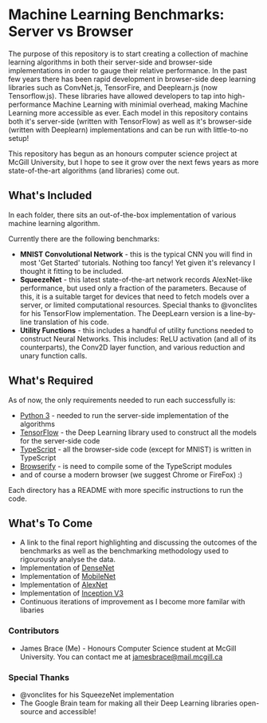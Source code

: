 # Machine Learning Benchmarks: Server vs Browser

The purpose of this repository is to start creating a collection of machine learning algorithms in both their server-side
and browser-side implementations in order to gauge their relative performance. In the past few years there has been rapid
development in browser-side deep learning libraries such as ConvNet.js, TensorFire, and Deeplearn.js (now Tensorflow.js).
These libraries have allowed developers to tap into high-performance Machine Learning with minimial overhead, making Machine
Learning more accessible as ever. Each model in this repository contains both it's server-side (written with TensorFlow) 
as well as it's browser-side (written with Deeplearn) implementations and can be run with little-to-no setup!

This repository has begun as an honours computer science project at McGill University, but I hope to see it grow over the
next fews years as more state-of-the-art algorithms (and libraries) come out.

## What's Included
In each folder, there sits an out-of-the-box implementation of various machine learning algorithm. 

Currently there are the following benchmarks:
* **MNIST Convolutional Network** - this is the typical CNN you will find in most 'Get Started' tutorials. Nothing too
fancy! Yet given it's relevancy I thought it fitting to be included. 
* **SqueezeNet** - this latest state-of-the-art network records AlexNet-like performance, but used only a fraction of
the parameters. Because of this, it is a suitable target for devices that need to fetch models over a server, or limited 
computational resources. Special thanks to @vonclites for his TensorFlow implementation. The DeepLearn version is a line-by-line
translation of his code. 
* **Utility Functions** - this includes a handful of utility functions needed to construct Neural Networks. This includes:
ReLU activation (and all of its counterparts), the Conv2D layer function, and various reduction and unary function calls. 


## What's Required
As of now, the only requirements needed to run each successfully is:

* [Python 3](https://www.python.org/downloads/) - needed to run the server-side implementation of the algorithms
* [TensorFlow](https://www.tensorflow.org/) - the Deep Learning library used to construct all the models for the server-side code
* [TypeScript](https://www.typescriptlang.org/) - all the browser-side code (except for MNIST) is written in TypeScript
* [Browserify](http://browserify.org/) - is need to compile some of the TypeScript modules
* and of course a modern browser (we suggest Chrome or FireFox) :)

Each directory has a README with more specific instructions to run the code.

## What's To Come
* A link to the final report highlighting and discussing the outcomes of the benchmarks as well as the benchmarking methodology
used to rigourously analyse the data.
* Implementation of [DenseNet](https://arxiv.org/abs/1608.06993)
* Implementation of [MobileNet](https://arxiv.org/abs/1704.04861)
* Implementation of [AlexNet](https://papers.nips.cc/paper/4824-imagenet-classification-with-deep-convolutional-neural-networks.pdf)
* Implementation of [Inception V3](https://arxiv.org/abs/1512.00567)
* Continuous iterations of improvement as I become more familar with libaries

### Contributors
* James Brace (Me) - Honours Computer Science student at McGill University. You can contact me at [jamesbrace@mail.mcgill.ca]()

### Special Thanks
* @vonclites for his SqueezeNet implementation
* The Google Brain team for making all their Deep Learning libraries open-source and accessible!